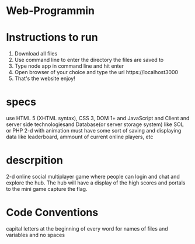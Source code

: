 # Web-Programmin
# Instructions to run
1) Download all files
2) Use command line to enter the directory the files are saved to
3) Type node app in command line and hit enter
4) Open browser of your choice and type the url  https://localhost3000
5) That's the website enjoy!
# specs
use HTML 5 (XHTML syntax), CSS 3, DOM 1+ and JavaScript and Client and server side technologiesand Database(or server storage system) like SOL or PHP
2-d with animation
must have some sort of saving and displaying data like leaderboard, ammount of current online players, etc
# descrpition
2-d online social multiplayer game where people can login and chat and explore the hub. The hub will have a display of the high scores and portals to the mini game capture the flag. 

# Code Conventions
capital letters at the beginning of every word for names of files and variables and no spaces
